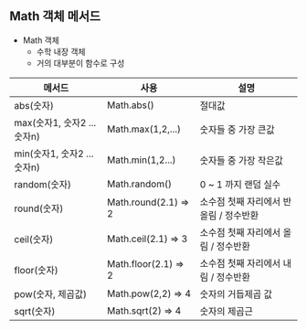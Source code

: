 ## Math 객체 메서드

- Math 객체
  - 수학 내장 객체
  - 거의 대부분이 함수로 구성

| 메서드                      | 사용                 | 설명                                   |
| --------------------------- | -------------------- | -------------------------------------- |
| abs(숫자)                   | Math.abs()           | 절대값                                 |
| max(숫자1, 숫자2 ... 숫자n) | Math.max(1,2,...)    | 숫자들 중 가장 큰값                    |
| min(숫자1, 숫자2 ... 숫자n) | Math.min(1,2...)     | 숫자들 중 가장 작은값                  |
| random(숫자)                | Math.random()        | 0 ~ 1 까지 랜덤 실수                   |
| round(숫자)                 | Math.round(2.1) => 2 | 소수점 첫째 자리에서 반올림 / 정수반환 |
| ceil(숫자)                  | Math.ceil(2.1) => 3  | 소수점 첫째 자리에서 올림 / 정수반환   |
| floor(숫자)                 | Math.floor(2.1) => 2 | 소수점 첫째 자리에서 내림 / 정수반환   |
| pow(숫자, 제곱값)           | Math.pow(2,2) => 4   | 숫자의 거듭제곱 값                     |
| sqrt(숫자)                  | Math.sqrt(2) => 4    | 숫자의 제곱근                          |
